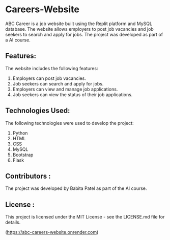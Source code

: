 # Careers-Website

ABC Career is a job website built using the Replit platform and MySQL database. The website allows employers to post job vacancies and job seekers to search and apply for jobs. The project was developed as part of a AI course.

## Features:
The website includes the following features:

1. Employers can post job vacancies.
2. Job seekers can search and apply for jobs.
3. Employers can view and manage job applications.
4. Job seekers can view the status of their job applications.

## Technologies Used:
The following technologies were used to develop the project:

1. Python
2. HTML
3. CSS
4. MySQL
5. Bootstrap
6. Flask

## Contributors : 
The project was developed by Babita Patel as part of the AI course.

## License :
This project is licensed under the MIT License - see the LICENSE.md file for details.

(https://abc-careers-website.onrender.com)


